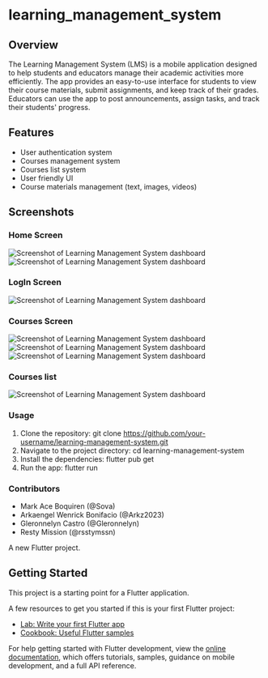 # learning_management_system

## Overview

The Learning Management System (LMS) is a mobile application designed to help students and educators manage their academic activities more efficiently.
The app provides an easy-to-use interface for students to view their course materials, submit assignments, and keep track of their grades.
Educators can use the app to post announcements, assign tasks, and track their students' progress.

## Features

- User authentication system
- Courses management system
- Courses list system
- User friendly UI
- Course materials management (text, images, videos)

## Screenshots

### Home Screen
![Screenshot of Learning Management System dashboard](https://drive.google.com/file/d/1c2KCpaBbeOecuNiv0CTCEPDa9pZO0N_q/view?usp=sharing "Home Screen Screenshot")
![Screenshot of Learning Management System dashboard](https://drive.google.com/file/d/1WwgQZTu4o9JOPCjg67ERwFbYq_hA4Ecg/view?usp=sharing "Home Screen Screenshot")

### LogIn Screen
![Screenshot of Learning Management System dashboard](https://drive.google.com/file/d/1N7Fn3uFvVDVZUpBl8yb4HSoOwgsQJQuY/view?usp=sharing "Login Screenshot")

### Courses  Screen
![Screenshot of Learning Management System dashboard](https://drive.google.com/file/d/127uX9_dsFN8siNJYueiDiiVONGfkMb21/view?usp=sharing "Courses Screenshot")
![Screenshot of Learning Management System dashboard](https://drive.google.com/file/d/1wxX1XdbY6eACo_k9MTZEO26PkoONM9Ds/view?usp=sharing "CoursesVid Screenshot")
![Screenshot of Learning Management System dashboard](https://drive.google.com/file/d/1_y63lgYAqkIkevtkUGPscOHC9hADT7fp/view?usp=sharing "CoursesDes Screenshot")

### Courses list
![Screenshot of Learning Management System dashboard](https://drive.google.com/file/d/1LC75jdm6HPo4t1YJHPx9yl55L6kOsCnE/view?usp=sharing "Courses list Screenshot")

### Usage
1) Clone the repository: git clone https://github.com/your-username/learning-management-system.git
2) Navigate to the project directory: cd learning-management-system
3) Install the dependencies: flutter pub get
4) Run the app: flutter run

### Contributors
- Mark Ace Boquiren (@Sova)
- Arkaengel Wenrick Bonifacio (@Arkz2023)
- Gleronnelyn Castro (@Gleronnelyn)
- Resty Mission (@rsstymssn)

A new Flutter project.

## Getting Started

This project is a starting point for a Flutter application.

A few resources to get you started if this is your first Flutter project:

- [Lab: Write your first Flutter app](https://docs.flutter.dev/get-started/codelab)
- [Cookbook: Useful Flutter samples](https://docs.flutter.dev/cookbook)

For help getting started with Flutter development, view the
[online documentation](https://docs.flutter.dev/), which offers tutorials,
samples, guidance on mobile development, and a full API reference.